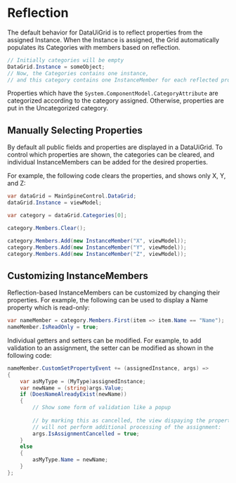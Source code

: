 # Reflection

The default behavior for DataUiGrid is to reflect properties from the assigned Instance. When the Instance is assigned, the Grid automatically populates its Categories with members based on reflection.&#x20;

```csharp
// Initially categories will be empty
DataGrid.Instance = someObject;
// Now, the Categories contains one instance, 
// and this category contains one InstanceMember for each reflected property
```

Properties which have the `System.ComponentModel.CategoryAttribute` are categorized according to the category assigned. Otherwise, properties are put in the Uncategorized category.

## Manually Selecting Properties

By default all public fields and properties are displayed in a DataUiGrid. To control which properties are shown, the categories can be cleared, and individual InstanceMembers can be added for the desired properties.

For example, the following code clears the properties, and shows only X, Y, and Z:

```csharp
var dataGrid = MainSpineControl.DataGrid;
dataGrid.Instance = viewModel;

var category = dataGrid.Categories[0];

category.Members.Clear();

category.Members.Add(new InstanceMember("X", viewModel));
category.Members.Add(new InstanceMember("Y", viewModel));
category.Members.Add(new InstanceMember("Z", viewModel));

```

## Customizing InstanceMembers

Reflection-based InstanceMembers can be customized by changing their properties. For example, the following can be used to display a Name property which is read-only:

```csharp
var nameMember = category.Members.First(item => item.Name == "Name");
nameMember.IsReadOnly = true;
```

Individual getters and setters can be modified. For example, to add validation to an assignment, the setter can be modified as shown in the following code:

```csharp
nameMember.CustomSetPropertyEvent += (assignedInstance, args) =>
{
    var asMyType = (MyType)assignedInstance;
    var newName = (string)args.Value;
    if (DoesNameAlreadyExist(newName))
    {
        // Show some form of validation like a popup
        
        // by marking this as cancelled, the view dispaying the property
        // will not perform additional processing of the assignment:
        args.IsAssignmentCancelled = true;
    }
    else
    {
        asMyType.Name = newName;
    }
};
```
